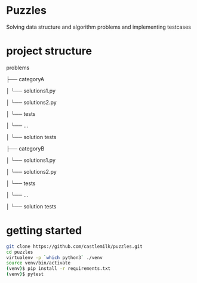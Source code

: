 # Puzzles
Solving data structure and algorithm problems and
implementing testcases

# project structure
problems

├── categoryA

│   └── solutions1.py

│   └── solutions2.py

│   └── tests

│       └── ...

│       └── solution tests

├── categoryB

│   └── solutions1.py

│   └── solutions2.py

│   └── tests

│       └── ...

│       └── solution tests




# getting started
```bash
git clone https://github.com/castlemilk/puzzles.git
cd puzzles
virtualenv -p `which python3` ./venv
source venv/bin/activate
(venv)$ pip install -r requirements.txt
(venv)$ pytest
```